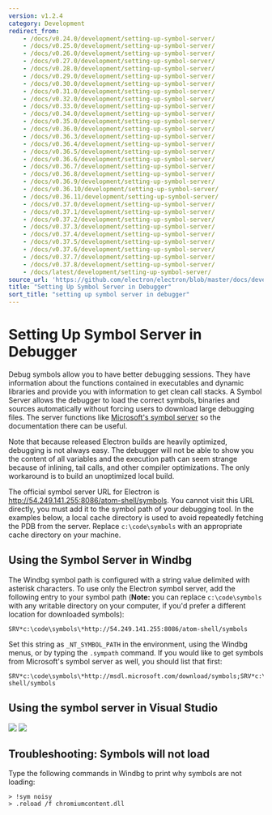 ```yaml
---
version: v1.2.4
category: Development
redirect_from:
    - /docs/v0.24.0/development/setting-up-symbol-server/
    - /docs/v0.25.0/development/setting-up-symbol-server/
    - /docs/v0.26.0/development/setting-up-symbol-server/
    - /docs/v0.27.0/development/setting-up-symbol-server/
    - /docs/v0.28.0/development/setting-up-symbol-server/
    - /docs/v0.29.0/development/setting-up-symbol-server/
    - /docs/v0.30.0/development/setting-up-symbol-server/
    - /docs/v0.31.0/development/setting-up-symbol-server/
    - /docs/v0.32.0/development/setting-up-symbol-server/
    - /docs/v0.33.0/development/setting-up-symbol-server/
    - /docs/v0.34.0/development/setting-up-symbol-server/
    - /docs/v0.35.0/development/setting-up-symbol-server/
    - /docs/v0.36.0/development/setting-up-symbol-server/
    - /docs/v0.36.3/development/setting-up-symbol-server/
    - /docs/v0.36.4/development/setting-up-symbol-server/
    - /docs/v0.36.5/development/setting-up-symbol-server/
    - /docs/v0.36.6/development/setting-up-symbol-server/
    - /docs/v0.36.7/development/setting-up-symbol-server/
    - /docs/v0.36.8/development/setting-up-symbol-server/
    - /docs/v0.36.9/development/setting-up-symbol-server/
    - /docs/v0.36.10/development/setting-up-symbol-server/
    - /docs/v0.36.11/development/setting-up-symbol-server/
    - /docs/v0.37.0/development/setting-up-symbol-server/
    - /docs/v0.37.1/development/setting-up-symbol-server/
    - /docs/v0.37.2/development/setting-up-symbol-server/
    - /docs/v0.37.3/development/setting-up-symbol-server/
    - /docs/v0.37.4/development/setting-up-symbol-server/
    - /docs/v0.37.5/development/setting-up-symbol-server/
    - /docs/v0.37.6/development/setting-up-symbol-server/
    - /docs/v0.37.7/development/setting-up-symbol-server/
    - /docs/v0.37.8/development/setting-up-symbol-server/
    - /docs/latest/development/setting-up-symbol-server/
source_url: 'https://github.com/electron/electron/blob/master/docs/development/setting-up-symbol-server.md'
title: "Setting Up Symbol Server in Debugger"
sort_title: "setting up symbol server in debugger"
---
```


# Setting Up Symbol Server in Debugger

Debug symbols allow you to have better debugging sessions. They have information
about the functions contained in executables and dynamic libraries and provide
you with information to get clean call stacks. A Symbol Server allows the
debugger to load the correct symbols, binaries and sources automatically without
forcing users to download large debugging files. The server functions like
[Microsoft's symbol server](http://support.microsoft.com/kb/311503) so the
documentation there can be useful.

Note that because released Electron builds are heavily optimized, debugging is
not always easy. The debugger will not be able to show you the content of all
variables and the execution path can seem strange because of inlining, tail
calls, and other compiler optimizations. The only workaround is to build an
unoptimized local build.

The official symbol server URL for Electron is
http://54.249.141.255:8086/atom-shell/symbols.
You cannot visit this URL directly, you must add it to the symbol path of your
debugging tool. In the examples below, a local cache directory is used to avoid
repeatedly fetching the PDB from the server. Replace `c:\code\symbols` with an
appropriate cache directory on your machine.

## Using the Symbol Server in Windbg

The Windbg symbol path is configured with a string value delimited with asterisk
characters. To use only the Electron symbol server, add the following entry to
your symbol path (**Note:** you can replace `c:\code\symbols` with any writable
directory on your computer, if you'd prefer a different location for downloaded
symbols):

```
SRV*c:\code\symbols\*http://54.249.141.255:8086/atom-shell/symbols
```

Set this string as `_NT_SYMBOL_PATH` in the environment, using the Windbg menus,
or by typing the `.sympath` command. If you would like to get symbols from
Microsoft's symbol server as well, you should list that first:

```
SRV*c:\code\symbols\*http://msdl.microsoft.com/download/symbols;SRV*c:\code\symbols\*http://54.249.141.255:8086/atom-shell/symbols
```

## Using the symbol server in Visual Studio

<img src='http://mdn.mozillademos.org/files/733/symbol-server-vc8express-menu.jpg'>
<img src='http://mdn.mozillademos.org/files/2497/2005_options.gif'>

## Troubleshooting: Symbols will not load

Type the following commands in Windbg to print why symbols are not loading:

```
> !sym noisy
> .reload /f chromiumcontent.dll
```
